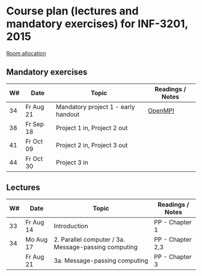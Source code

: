 Course plan (lectures and mandatory exercises) for INF-3201, 2015
=================================================================

[Room allocation](http://timeplan.uit.no/emne_timeplan.php?year=2015&module[]=INF-3201-2#week-32)

Mandatory exercises
-------------------

| W#   | Date      | Topic | Readings / Notes |
| ---- | ----      | ----- | -----------------| 
| 34   | Fr Aug 21 | Mandatory project 1 - early handout | [OpenMPI](http://www.open-mpi.org/) |
| 38   | Fr Sep 18 | Project 1 in, Project 2 out         |  |
| 41   | Fr Oct 09 | Project 2 in, Project 3 out         |  |
| 44   | Fr Oct 30 | Project 3 in                        |  | 

Lectures
--------

| W#   | Date      | Topic | Readings / Notes |
| ---- | ----      | ----- | -----------------| 
| 33   | Fr Aug 14 | Introduction | PP - Chapter 1 |
| 34   | Mo Aug 17 | 2. Parallel computer / 3a. Message-passing computing  | PP - Chapter 2,3 | 
|      | Fr Aug 21 | 3a. Message-passing computing             | PP - Chapter 3| 


